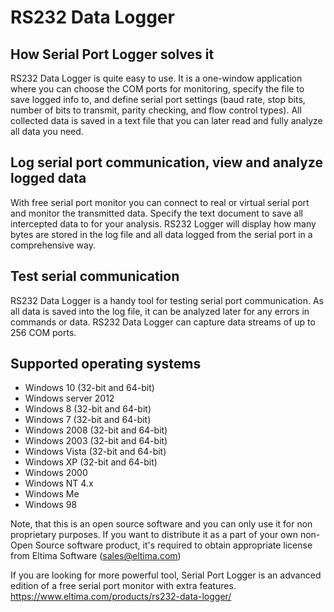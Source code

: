 # RS232 Data Logger

## How Serial Port Logger solves it

RS232 Data Logger is quite easy to use. It is a one-window application where you can choose the COM ports for monitoring, specify the file to save logged info to, and define serial port settings (baud rate, stop bits, number of bits to transmit, parity checking, and flow control types). All collected data is saved in a text file that you can later read and fully analyze all data you need. 

## Log serial port communication, view and analyze logged data

With free serial port monitor you can connect to real or virtual serial port and monitor the transmitted data. Specify the text document to save all intercepted data to for your analysis. RS232 Logger will display how many bytes are stored in the log file and all data logged from the serial port in a comprehensive way.

## Test serial communication

RS232 Data Logger is a handy tool for testing serial port communication. As all data is saved into the log file, it can be analyzed later for any errors in commands or data. RS232 Data Logger can capture data streams of up to 256 COM ports.

## Supported operating systems

* Windows 10 (32-bit and 64-bit)
* Windows server 2012
* Windows 8 (32-bit and 64-bit)
* Windows 7 (32-bit and 64-bit)
* Windows 2008 (32-bit and 64-bit)
* Windows 2003 (32-bit and 64-bit)
* Windows Vista (32-bit and 64-bit)
* Windows XP (32-bit and 64-bit)
* Windows 2000
* Windows NT 4.x
* Windows Me
* Windows 98

Note, that this is an open source software and you can only use it for non proprietary purposes. If you want to distribute it as a part of your own non-Open Source software product, it's required to obtain appropriate license from Eltima Software (sales@eltima.com)

If you are looking for more powerful tool, Serial Port Logger is an advanced edition of a free serial port monitor with extra features.  https://www.eltima.com/products/rs232-data-logger/
